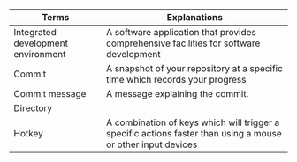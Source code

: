 | Terms                              | Explanations                                                                           |
| ---------------------------------- | -------------------------------------------------------------------------------------- |
| Integrated development environment | A software application that provides comprehensive facilities for software development |
| Commit                             | A snapshot of your repository at a specific time which records your progress           |
| Commit message                     | A message explaining the commit.                                                       |
| Directory                          |                                                                                        |
| Hotkey                             | A combination of keys which will trigger a specific actions faster than using a mouse or other input devices  |